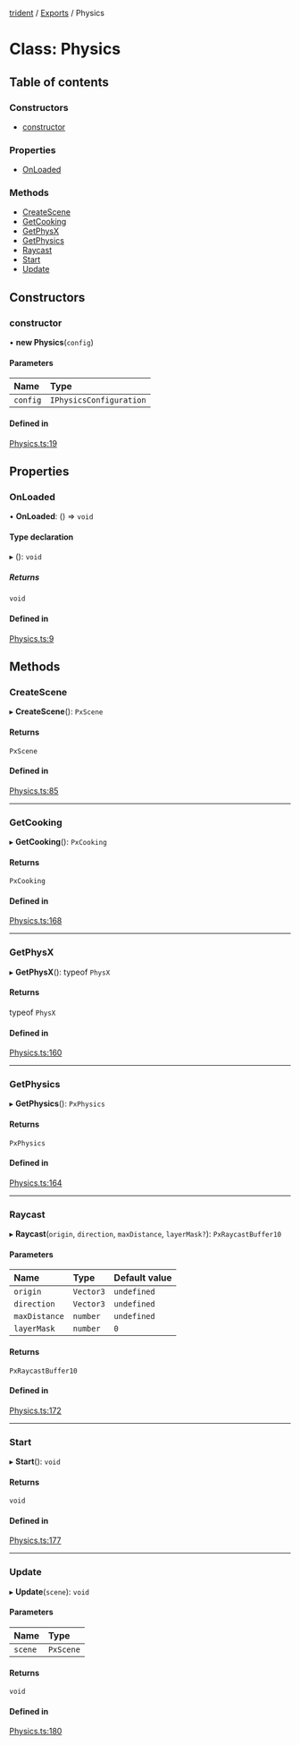 [trident](../README.md) / [Exports](../modules.md) / Physics

# Class: Physics

## Table of contents

### Constructors

- [constructor](Physics.md#constructor)

### Properties

- [OnLoaded](Physics.md#onloaded)

### Methods

- [CreateScene](Physics.md#createscene)
- [GetCooking](Physics.md#getcooking)
- [GetPhysX](Physics.md#getphysx)
- [GetPhysics](Physics.md#getphysics)
- [Raycast](Physics.md#raycast)
- [Start](Physics.md#start)
- [Update](Physics.md#update)

## Constructors

### constructor

• **new Physics**(`config`)

#### Parameters

| Name | Type |
| :------ | :------ |
| `config` | `IPhysicsConfiguration` |

#### Defined in

[Physics.ts:19](https://github.com/AIFanatic/Trident/blob/456b6ba/src/Physics.ts#L19)

## Properties

### OnLoaded

• **OnLoaded**: () => `void`

#### Type declaration

▸ (): `void`

##### Returns

`void`

#### Defined in

[Physics.ts:9](https://github.com/AIFanatic/Trident/blob/456b6ba/src/Physics.ts#L9)

## Methods

### CreateScene

▸ **CreateScene**(): `PxScene`

#### Returns

`PxScene`

#### Defined in

[Physics.ts:85](https://github.com/AIFanatic/Trident/blob/456b6ba/src/Physics.ts#L85)

___

### GetCooking

▸ **GetCooking**(): `PxCooking`

#### Returns

`PxCooking`

#### Defined in

[Physics.ts:168](https://github.com/AIFanatic/Trident/blob/456b6ba/src/Physics.ts#L168)

___

### GetPhysX

▸ **GetPhysX**(): typeof `PhysX`

#### Returns

typeof `PhysX`

#### Defined in

[Physics.ts:160](https://github.com/AIFanatic/Trident/blob/456b6ba/src/Physics.ts#L160)

___

### GetPhysics

▸ **GetPhysics**(): `PxPhysics`

#### Returns

`PxPhysics`

#### Defined in

[Physics.ts:164](https://github.com/AIFanatic/Trident/blob/456b6ba/src/Physics.ts#L164)

___

### Raycast

▸ **Raycast**(`origin`, `direction`, `maxDistance`, `layerMask?`): `PxRaycastBuffer10`

#### Parameters

| Name | Type | Default value |
| :------ | :------ | :------ |
| `origin` | `Vector3` | `undefined` |
| `direction` | `Vector3` | `undefined` |
| `maxDistance` | `number` | `undefined` |
| `layerMask` | `number` | `0` |

#### Returns

`PxRaycastBuffer10`

#### Defined in

[Physics.ts:172](https://github.com/AIFanatic/Trident/blob/456b6ba/src/Physics.ts#L172)

___

### Start

▸ **Start**(): `void`

#### Returns

`void`

#### Defined in

[Physics.ts:177](https://github.com/AIFanatic/Trident/blob/456b6ba/src/Physics.ts#L177)

___

### Update

▸ **Update**(`scene`): `void`

#### Parameters

| Name | Type |
| :------ | :------ |
| `scene` | `PxScene` |

#### Returns

`void`

#### Defined in

[Physics.ts:180](https://github.com/AIFanatic/Trident/blob/456b6ba/src/Physics.ts#L180)
